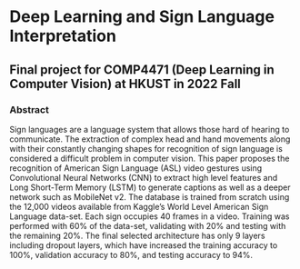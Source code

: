 # Deep Learning and Sign Language Interpretation
## Final project for COMP4471 (Deep Learning in Computer Vision) at HKUST in 2022 Fall
### Abstract
Sign languages are a language system that allows those hard of hearing to communicate. The extraction of complex head and hand movements along with their constantly changing shapes for recognition of sign language is considered a difficult problem in computer vision. This paper proposes the recognition of American Sign Language (ASL) video gestures using Convolutional Neural Networks (CNN) to extract high level features and Long Short-Term Memory (LSTM) to generate captions as well as a deeper network such as MobileNet v2. The database is trained from scratch using the 12,000 videos available from Kaggle’s World Level American Sign Language data-set. Each sign occupies 40 frames in a video. Training was performed with 60% of the data-set, validating with 20% and testing with the remaining 20%. The final selected architecture has only 9 layers including dropout layers, which have increased the training accuracy to 100%, validation accuracy to 80%, and testing accuracy to 94%.
